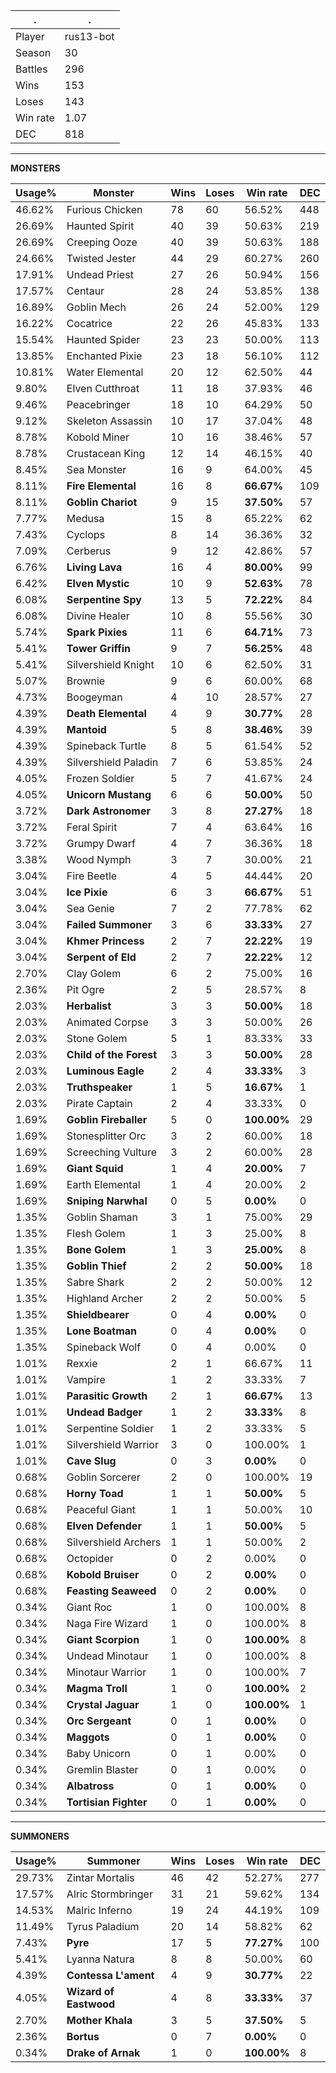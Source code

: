 .|.
|-|-
Player|rus13-bot
Season|30
Battles|296
Wins|153
Loses|143
Win rate|1.07
DEC|818

---
**MONSTERS**

Usage%|Monster|Wins|Loses|Win rate|DEC|
-|-|-|-|-|-|
46.62%|Furious Chicken|78|60|56.52%|448|
26.69%|Haunted Spirit|40|39|50.63%|219|
26.69%|Creeping Ooze|40|39|50.63%|188|
24.66%|Twisted Jester|44|29|60.27%|260|
17.91%|Undead Priest|27|26|50.94%|156|
17.57%|Centaur|28|24|53.85%|138|
16.89%|Goblin Mech|26|24|52.00%|129|
16.22%|Cocatrice|22|26|45.83%|133|
15.54%|Haunted Spider|23|23|50.00%|113|
13.85%|Enchanted Pixie|23|18|56.10%|112|
10.81%|Water Elemental|20|12|62.50%|44|
9.80%|Elven Cutthroat|11|18|37.93%|46|
9.46%|Peacebringer|18|10|64.29%|50|
9.12%|Skeleton Assassin|10|17|37.04%|48|
8.78%|Kobold Miner|10|16|38.46%|57|
8.78%|Crustacean King|12|14|46.15%|40|
8.45%|Sea Monster|16|9|64.00%|45|
8.11%|**Fire Elemental**|16|8|**66.67%**|109|
8.11%|**Goblin Chariot**|9|15|**37.50%**|57|
7.77%|Medusa|15|8|65.22%|62|
7.43%|Cyclops|8|14|36.36%|32|
7.09%|Cerberus|9|12|42.86%|57|
6.76%|**Living Lava**|16|4|**80.00%**|99|
6.42%|**Elven Mystic**|10|9|**52.63%**|78|
6.08%|**Serpentine Spy**|13|5|**72.22%**|84|
6.08%|Divine Healer|10|8|55.56%|30|
5.74%|**Spark Pixies**|11|6|**64.71%**|73|
5.41%|**Tower Griffin**|9|7|**56.25%**|48|
5.41%|Silvershield Knight|10|6|62.50%|31|
5.07%|Brownie|9|6|60.00%|68|
4.73%|Boogeyman|4|10|28.57%|27|
4.39%|**Death Elemental**|4|9|**30.77%**|28|
4.39%|**Mantoid**|5|8|**38.46%**|39|
4.39%|Spineback Turtle|8|5|61.54%|52|
4.39%|Silvershield Paladin|7|6|53.85%|24|
4.05%|Frozen Soldier|5|7|41.67%|24|
4.05%|**Unicorn Mustang**|6|6|**50.00%**|50|
3.72%|**Dark Astronomer**|3|8|**27.27%**|18|
3.72%|Feral Spirit|7|4|63.64%|16|
3.72%|Grumpy Dwarf|4|7|36.36%|18|
3.38%|Wood Nymph|3|7|30.00%|21|
3.04%|Fire Beetle|4|5|44.44%|20|
3.04%|**Ice Pixie**|6|3|**66.67%**|51|
3.04%|Sea Genie|7|2|77.78%|62|
3.04%|**Failed Summoner**|3|6|**33.33%**|27|
3.04%|**Khmer Princess**|2|7|**22.22%**|19|
3.04%|**Serpent of Eld**|2|7|**22.22%**|12|
2.70%|Clay Golem|6|2|75.00%|16|
2.36%|Pit Ogre|2|5|28.57%|8|
2.03%|**Herbalist**|3|3|**50.00%**|18|
2.03%|Animated Corpse|3|3|50.00%|26|
2.03%|Stone Golem|5|1|83.33%|33|
2.03%|**Child of the Forest**|3|3|**50.00%**|28|
2.03%|**Luminous Eagle**|2|4|**33.33%**|3|
2.03%|**Truthspeaker**|1|5|**16.67%**|1|
2.03%|Pirate Captain|2|4|33.33%|0|
1.69%|**Goblin Fireballer**|5|0|**100.00%**|29|
1.69%|Stonesplitter Orc|3|2|60.00%|18|
1.69%|Screeching Vulture|3|2|60.00%|28|
1.69%|**Giant Squid**|1|4|**20.00%**|7|
1.69%|Earth Elemental|1|4|20.00%|2|
1.69%|**Sniping Narwhal**|0|5|**0.00%**|0|
1.35%|Goblin Shaman|3|1|75.00%|29|
1.35%|Flesh Golem|1|3|25.00%|8|
1.35%|**Bone Golem**|1|3|**25.00%**|8|
1.35%|**Goblin Thief**|2|2|**50.00%**|18|
1.35%|Sabre Shark|2|2|50.00%|12|
1.35%|Highland Archer|2|2|50.00%|5|
1.35%|**Shieldbearer**|0|4|**0.00%**|0|
1.35%|**Lone Boatman**|0|4|**0.00%**|0|
1.35%|Spineback Wolf|0|4|0.00%|0|
1.01%|Rexxie|2|1|66.67%|11|
1.01%|Vampire|1|2|33.33%|7|
1.01%|**Parasitic Growth**|2|1|**66.67%**|13|
1.01%|**Undead Badger**|1|2|**33.33%**|8|
1.01%|Serpentine Soldier|1|2|33.33%|5|
1.01%|Silvershield Warrior|3|0|100.00%|1|
1.01%|**Cave Slug**|0|3|**0.00%**|0|
0.68%|Goblin Sorcerer|2|0|100.00%|19|
0.68%|**Horny Toad**|1|1|**50.00%**|5|
0.68%|Peaceful Giant|1|1|50.00%|10|
0.68%|**Elven Defender**|1|1|**50.00%**|5|
0.68%|Silvershield Archers|1|1|50.00%|2|
0.68%|Octopider|0|2|0.00%|0|
0.68%|**Kobold Bruiser**|0|2|**0.00%**|0|
0.68%|**Feasting Seaweed**|0|2|**0.00%**|0|
0.34%|Giant Roc|1|0|100.00%|8|
0.34%|Naga Fire Wizard|1|0|100.00%|8|
0.34%|**Giant Scorpion**|1|0|**100.00%**|8|
0.34%|Undead Minotaur|1|0|100.00%|8|
0.34%|Minotaur Warrior|1|0|100.00%|7|
0.34%|**Magma Troll**|1|0|**100.00%**|2|
0.34%|**Crystal Jaguar**|1|0|**100.00%**|1|
0.34%|**Orc Sergeant**|0|1|**0.00%**|0|
0.34%|**Maggots**|0|1|**0.00%**|0|
0.34%|Baby Unicorn|0|1|0.00%|0|
0.34%|Gremlin Blaster|0|1|0.00%|0|
0.34%|**Albatross**|0|1|**0.00%**|0|
0.34%|**Tortisian Fighter**|0|1|**0.00%**|0|

---
**SUMMONERS**

Usage%|Summoner|Wins|Loses|Win rate|DEC|
-|-|-|-|-|-|
29.73%|Zintar Mortalis|46|42|52.27%|277|
17.57%|Alric Stormbringer|31|21|59.62%|134|
14.53%|Malric Inferno|19|24|44.19%|109|
11.49%|Tyrus Paladium|20|14|58.82%|62|
7.43%|**Pyre**|17|5|**77.27%**|100|
5.41%|Lyanna Natura|8|8|50.00%|60|
4.39%|**Contessa L'ament**|4|9|**30.77%**|22|
4.05%|**Wizard of Eastwood**|4|8|**33.33%**|37|
2.70%|**Mother Khala**|3|5|**37.50%**|5|
2.36%|**Bortus**|0|7|**0.00%**|0|
0.34%|**Drake of Arnak**|1|0|**100.00%**|8|
